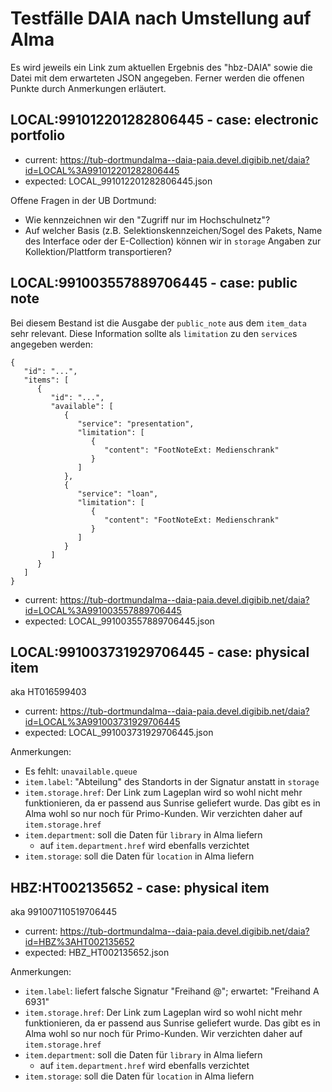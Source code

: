 # Testfälle DAIA nach Umstellung auf Alma

Es wird jeweils ein Link zum aktuellen Ergebnis des "hbz-DAIA" sowie die Datei mit dem erwarteten JSON angegeben. Ferner werden die offenen Punkte durch Anmerkungen erläutert.

## LOCAL:991012201282806445 - case: electronic portfolio

* current: https://tub-dortmundalma--daia-paia.devel.digibib.net/daia?id=LOCAL%3A991012201282806445
* expected: LOCAL_991012201282806445.json

Offene Fragen in der UB Dortmund: 

* Wie kennzeichnen wir den "Zugriff nur im Hochschulnetz"?
* Auf welcher Basis (z.B. Selektionskennzeichen/Sogel des Pakets, Name des Interface oder der E-Collection) können wir in `storage` Angaben zur Kollektion/Plattform transportieren?

## LOCAL:991003557889706445 - case: public note

Bei diesem Bestand ist die Ausgabe der `public_note` aus dem `item_data` sehr relevant. Diese Information sollte als `limitation` zu den `service`s 
angegeben werden:

```
{
   "id": "...",
   "items": [
      {
         "id": "...",
         "available": [
            {
               "service": "presentation",
               "limitation": [
                  {
                     "content": "FootNoteExt: Medienschrank"
                  }
               ]
            },
            {
               "service": "loan",
               "limitation": [
                  {
                     "content": "FootNoteExt: Medienschrank"
                  }
               ]
            }
         ]
      }
   ]
}
```

* current: https://tub-dortmundalma--daia-paia.devel.digibib.net/daia?id=LOCAL%3A991003557889706445
* expected: LOCAL_991003557889706445.json



## LOCAL:991003731929706445 - case: physical item

aka HT016599403

* current: https://tub-dortmundalma--daia-paia.devel.digibib.net/daia?id=LOCAL%3A991003731929706445
* expected: LOCAL_991003731929706445.json

Anmerkungen:

* Es fehlt: `unavailable.queue`
* `item.label`: "Abteilung" des Standorts in der Signatur anstatt in `storage`
* `item.storage.href`: Der Link zum Lageplan wird so wohl nicht mehr funktionieren, da er passend aus Sunrise geliefert wurde. Das gibt es in Alma wohl so nur noch für Primo-Kunden. Wir verzichten daher auf `item.storage.href`
* `item.department`: soll die Daten für `library` in Alma liefern
  * auf `item.department.href` wird ebenfalls verzichtet
* `item.storage`: soll die Daten für `location` in Alma liefern

## HBZ:HT002135652 - case: physical item

aka 991007110519706445

* current: https://tub-dortmundalma--daia-paia.devel.digibib.net/daia?id=HBZ%3AHT002135652
* expected: HBZ_HT002135652.json

Anmerkungen:

* `item.label`: liefert falsche Signatur "Freihand @"; erwartet: "Freihand A 6931"
* `item.storage.href`: Der Link zum Lageplan wird so wohl nicht mehr funktionieren, da er passend aus Sunrise geliefert wurde. Das gibt es in Alma wohl so nur noch für Primo-Kunden. Wir verzichten daher auf `item.storage.href`
* `item.department`: soll die Daten für `library` in Alma liefern
  * auf `item.department.href` wird ebenfalls verzichtet
* `item.storage`: soll die Daten für `location` in Alma liefern
